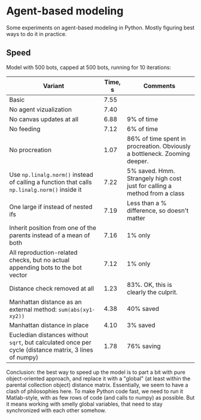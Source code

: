# Agent-based modeling

Some experiments on agent-based modeling in Python. Mostly figuring best ways to do it in practice.

## Speed

Model with 500 bots, capped at 500 bots, running for 10 iterations:

| Variant                                                      | Time, s | Comments                                                     |
| ------------------------------------------------------------ | ------- | ------------------------------------------------------------ |
| Basic                                                        | 7.55    |                                                              |
| No agent vizualization                                       | 7.40    |                                                              |
| No canvas updates at all                                     | 6.88    | 9% of time                                                   |
| No feeding                                                   | 7.12    | 6% of time                                                   |
| No procreation                                               | 1.07    | 86% of time spent in procreation. Obviously a bottleneck. Zooming deeper. |
| Use `np.linalg.norm()` instead of calling a function that calls `np.linalg.norm()` inside it | 7.22    | 5% saved. Hmm. Strangely high cost just for calling a method from a class |
| One large if instead of nested ifs                           | 7.19    | Less than a % difference, so doesn't matter                  |
| Inherit position from one of the parents instead of a mean of both | 7.16    | 1% only                                                      |
| All reproduction-related checks, but no actual appending bots to the bot vector | 7.12    | 1% only                                                      |
| Distance check removed at all                                | 1.23    | 83%. OK, this is clearly the culprit.                        |
| Manhattan distance as an external method: `sum(abs(xy1-xy2))` | 4.38    | 40% saved                                                    |
| Manhattan distance in place                                  | 4.10    | 3% saved                                                     |
| Eucledian distances without `sqrt`, but calculated once per cycle (distance matrix, 3 lines of numpy) | 1.78    | 76% saving                                                   |

Conclusion: the best way to speed up the model is to part a bit with pure object-oriented approach, and replace it with a "global" (at least within the parental collection object) distance matrix. Essentially, we seem to have a clash of philosophies here. To make Python code fast, we need to run it Matlab-style, with as few rows of code (and calls to numpy) as possible. But it means working with smelly global variables, that need to stay synchronized with each other somehow.